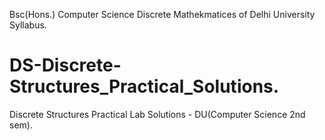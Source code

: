 Bsc(Hons.) Computer Science Discrete Mathekmatices of Delhi University Syllabus. 
# DS-Discrete-Structures_Practical_Solutions.
Discrete Structures Practical Lab Solutions - DU(Computer Science 2nd sem). 
